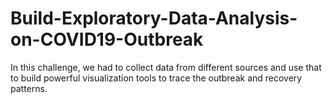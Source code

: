 # Build-Exploratory-Data-Analysis-on-COVID19-Outbreak
In this challenge, we had to collect data from different sources and use that to build powerful visualization tools to trace the outbreak and recovery patterns.
